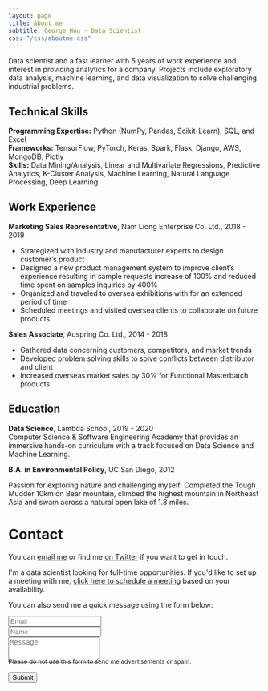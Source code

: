 ```yaml
---
layout: page
title: About me
subtitle: George Hou - Data Scientist
css: "/css/aboutme.css"
---
```


<span class="fa fa-address-card-o about-icon"></span>
<span class="fa fa-user-o about-icon"></span>
Data scientist and a fast learner with 5 years of work experience and interest in providing analytics for a company. Projects include exploratory data analysis, machine learning, and data visualization to solve challenging industrial problems.

<span class="fa fa-code about-icon"></span>
## Technical Skills
**Programming Expertise:** Python (NumPy, Pandas, Scikit-Learn), SQL, and Excel
<br>
**Frameworks:** TensorFlow, PyTorch, Keras, Spark, Flask, Django, AWS, MongoDB, Plotly
<br>
**Skills:** Data Mining/Analysis, Linear and Multivariate Regressions, Predictive Analytics, K-Cluster Analysis, Machine Learning, Natural Language Processing, Deep Learning

<span class="fa fa-briefcase about-icon"></span>
## Work Experience
**Marketing Sales Representative**, Nam Liong Enterprise Co. Ltd., 2018 - 2019
- Strategized with industry and manufacturer experts to design customer’s product
- Designed a new product management system to improve client’s experience resulting in sample requests increase of 100% and reduced time spent on samples inquiries by 400%
- Organized and traveled to oversea exhibitions with for an extended period of time
- Scheduled meetings and visited oversea clients to collaborate on future products

**Sales Associate**, Auspring Co. Ltd., 2014 - 2018
- Gathered data concerning customers, competitors, and market trends
- Developed problem solving skills to solve conflicts between distributor and client
- Increased overseas market sales by 30% for Functional Masterbatch products

<span class="fa fa-graduation-cap about-icon"></span>
## Education
**Data Science**, Lambda School, 2019 - 2020
<br>
Computer Science & Software Engineering Academy that provides an immersive hands-on curriculum with a track focused on Data Science and Machine Learning.

**B.A. in Environmental Policy**, UC San Diego, 2012

<span class="fa fa-heart about-icon"></span>
Passion for exploring nature and challenging myself: Completed the Tough Mudder 10km on Bear mountain, climbed the highest mountain in Northeast Asia and swam across a natural open lake of 1.8 miles.

<span class="fa fa-envelope about-icon"></span>
# Contact
<p>You can <a href="mailto:georgehou2008@gmail.com?subject=Hello from gyhou.com">email me</a> or find me <a href="https://twitter.com/gyhou">on Twitter</a> if you want to get in touch.</p>
<p>I'm a data scientist looking for full-time opportunities. If you'd like to set up a meeting with me, <a href="https://calendly.com/gyhou/meeting">click here to schedule a meeting</a> based on your availability.</p>

<form action="https://formspree.io/mgekrkbr" method="POST" class="form" id="contact-form">
  <p>You can also send me a quick message using the form below:</p>
  <div class="row">
    <div class="col-xs-6">
      <input type="email" name="_replyto" class="form-control input-lg" placeholder="Email" title="Email">
    </div>
    <div class="col-xs-6">
      <input type="text" name="name" class="form-control input-lg" placeholder="Name" title="Name">
    </div>
  </div>
  <input type="hidden" name="_subject" value="New submission from gyhou.com">
  <textarea type="text" name="content" class="form-control input-lg" placeholder="Message" title="Message" required="required" rows="3"></textarea>
  <input type="text" name="_gotcha" style="display:none">
  <input type="hidden" name="_next" value="?message=Your message was sent successfully, thanks!" />
  
  <div style="font-size: 12px; margin: -10px 0 10px;">Please do not use this form to send me advertisements or spam.</div>
  
  <button type="submit" class="btn btn-lg btn-primary">Submit</button>
  </form>
